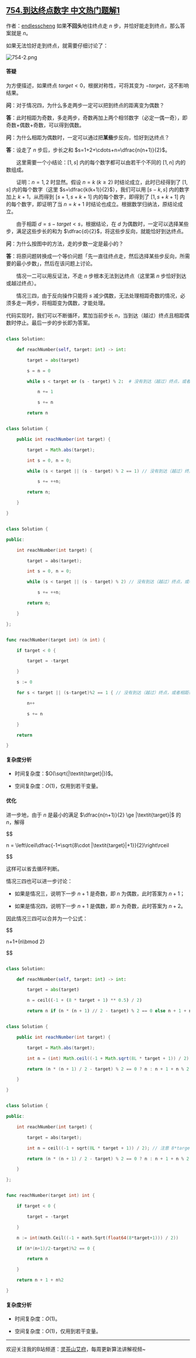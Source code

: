 ## [754.到达终点数字 中文热门题解1](https://leetcode.cn/problems/reach-a-number/solutions/100000/fen-lei-tao-lun-xiang-xi-zheng-ming-jian-sqj2)

作者：[endlesscheng](https://leetcode.cn/u/endlesscheng)
如果**不回头**地往终点走 $n$ 步，并恰好能走到终点，那么答案就是 $n$。

如果无法恰好走到终点，就需要仔细讨论了：

![754-2.png](https://pic.leetcode.cn/1667384831-ILuyCm-754-2.png)

#### 答疑

为方便描述，如果终点 $\textit{target}<0$，根据对称性，可将其变为 $-\textit{target}$，这不影响结果。

**问**：对于情况四，为什么多走两步一定可以把到终点的距离变为偶数？

**答**：此时相距为奇数，多走两步，奇数再加上两个相邻数字（必定一偶一奇），即奇数+偶数+奇数，可以得到偶数。

**问**：为什么相距为偶数时，一定可以通过把**某些**步反向，恰好到达终点？

**答**：设走了 $n$ 步后，步长之和 $s=1+2+\cdots+n=\dfrac{n(n+1)}{2}$。
&emsp;&emsp;这里需要一个小结论：$[1,s]$ 内的每个数字都可以由若干个不同的 $[1,n]$ 内的数组成。
&emsp;&emsp;证明：$n=1,2$ 时显然。假设 $n=k\ (k\ge 2)$ 时结论成立，此时已经得到了 $[1,s]$ 内的每个数字（这里 $s=\dfrac{k(k+1)}{2}$），我们可以用 $[s-k,s]$ 内的数字加上 $k+1$，从而得到 $[s+1,s+k+1]$ 内的每个数字，即得到了 $[1,s+k+1]$ 内的每个数字，即证明了当 $n=k+1$ 时结论也成立。根据数学归纳法，原结论成立。
&emsp;&emsp;由于相距 $d=s-\textit{target}<s$，根据结论，在 $d$ 为偶数时，一定可以选择某些步，满足这些步长的和为 $\dfrac{d}{2}$，将这些步反向，就能恰好到达终点。

**问**：为什么按图中的方法，走的步数一定是最小的？

**答**：将原问题转换成一个等价问题「先一直往终点走，然后选择某些步反向，所需要的最小步数」，然后在该问题上讨论。
&emsp;&emsp;情况一二可以用反证法，不走 $n$ 步根本无法到达终点（这里第 $n$ 步恰好到达或越过终点）。
&emsp;&emsp;情况三四，由于反向操作只能将 $s$ 减少偶数，无法处理相距奇数的情况，必须多走一两步，将相距变为偶数，才能处理。

代码实现时，我们可以不断循环，累加当前步长 $n$，当到达（越过）终点且相距偶数时停止。最后一步的步长即为答案。

```py [sol1-Python3]
class Solution:
    def reachNumber(self, target: int) -> int:
        target = abs(target)
        s = n = 0
        while s < target or (s - target) % 2:  # 没有到达（越过）终点，或者相距奇数
            n += 1
            s += n
        return n
```

```java [sol1-Java]
class Solution {
    public int reachNumber(int target) {
        target = Math.abs(target);
        int s = 0, n = 0;
        while (s < target || (s - target) % 2 == 1) // 没有到达（越过）终点，或者相距奇数
            s += ++n;
        return n;
    }
}
```

```cpp [sol1-C++]
class Solution {
public:
    int reachNumber(int target) {
        target = abs(target);
        int s = 0, n = 0;
        while (s < target || (s - target) % 2) // 没有到达（越过）终点，或者相距奇数
            s += ++n;
        return n;
    }
};
```

```go [sol1-Go]
func reachNumber(target int) (n int) {
    if target < 0 {
        target = -target
    }
    s := 0
    for s < target || (s-target)%2 == 1 { // 没有到达（越过）终点，或者相距奇数
        n++
        s += n
    }
    return
}
```

#### 复杂度分析

- 时间复杂度：$O(\sqrt{|\textit{target}|})$。
- 空间复杂度：$O(1)$，仅用到若干变量。

#### 优化

进一步地，由于 $n$ 是最小的满足 $\dfrac{n(n+1)}{2} \ge |\textit{target}|$ 的 $n$，解得

$$
n = \left\lceil\dfrac{-1+\sqrt{8\cdot |\textit{target}|+1}}{2}\right\rceil
$$

这样可以省去循环判断。

情况三四也可以进一步讨论：

- 如果是情况三，说明下一步 $n+1$ 是奇数，即 $n$ 为偶数，此时答案为 $n+1$；
- 如果是情况四，说明下一步 $n+1$ 是偶数，即 $n$ 为奇数，此时答案为 $n+2$。

因此情况三四可以合并为一个公式：

$$
n+1+(n\bmod 2)
$$

```py [sol2-Python3]
class Solution:
    def reachNumber(self, target: int) -> int:
        target = abs(target)
        n = ceil((-1 + (8 * target + 1) ** 0.5) / 2)
        return n if (n * (n + 1) // 2 - target) % 2 == 0 else n + 1 + n % 2
```

```java [sol2-Java]
class Solution {
    public int reachNumber(int target) {
        target = Math.abs(target);
        int n = (int) Math.ceil((-1 + Math.sqrt(8L * target + 1)) / 2); // 注意 8*target 会超过 int 范围
        return (n * (n + 1) / 2 - target) % 2 == 0 ? n : n + 1 + n % 2;
    }
}
```

```cpp [sol2-C++]
class Solution {
public:
    int reachNumber(int target) {
        target = abs(target);
        int n = ceil((-1 + sqrt(8L * target + 1)) / 2); // 注意 8*target 会超过 int 范围
        return (n * (n + 1) / 2 - target) % 2 == 0 ? n : n + 1 + n % 2;
    }
};
```

```go [sol2-Go]
func reachNumber(target int) int {
    if target < 0 {
        target = -target
    }
    n := int(math.Ceil((-1 + math.Sqrt(float64(8*target+1))) / 2))
    if (n*(n+1)/2-target)%2 == 0 {
        return n
    }
    return n + 1 + n%2
}
```

#### 复杂度分析

- 时间复杂度：$O(1)$。
- 空间复杂度：$O(1)$，仅用到若干变量。

---

欢迎关注我的B站频道：[灵茶山艾府](https://space.bilibili.com/206214)，每周更新算法讲解视频~

